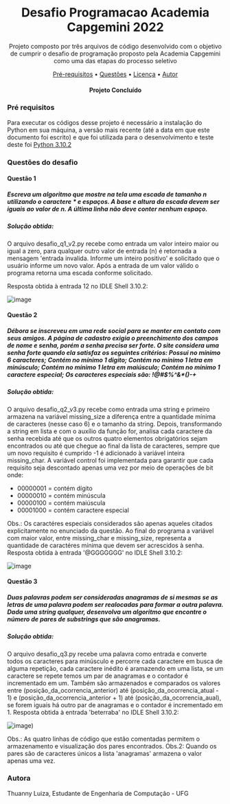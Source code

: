 <h1 align="center">Desafio Programacao Academia Capgemini 2022</h1>
<p align="center">Projeto composto por três arquivos de código desenvolvido com o objetivo de cumprir o desafio de programação proposto pela Academia Capgemini como uma das etapas do processo seletivo </p>
<p align="center">
 <a href="#Pré requisitos">Pré-requisitos</a> •
 <a href="#Questões do desafio">Questões</a> • 
 <a href="#licenc-a">Licença</a> • 
 <a href="#autor">Autor</a>
</p>
<h4 align="center"> 
	Projeto Concluído
</h4>

### Pré requisitos
Para executar os códigos desse projeto é necessário a instalação do Python em sua máquina, a versão mais recente (até a data em que este documento foi escrito) e que foi utilizada para o desenvolvimento e teste deste foi [Python 3.10.2](https://www.python.org/)

### Questões do desafio

#### Questão 1
##### Escreva um algoritmo que mostre na tela uma escada de tamanho n utilizando o caractere * e espaços. A base e altura da escada devem ser iguais ao valor de n. A última linha não deve conter nenhum espaço.
##### Solução obtida:
O arquivo desafio_q1_v2.py recebe como entrada um valor inteiro maior ou igual a zero, para qualquer outro valor de entrada (n) é retornada a mensagem 'entrada invalida. Informe um inteiro positivo' e solicitado que o usuário informe um novo valor. Após a entrada de um valor válido o programa retorna uma escada conforme solicitado.

Resposta obtida à entrada 12 no IDLE Shell 3.10.2:

![image](https://user-images.githubusercontent.com/16008722/154345021-10aeda60-78e6-4ea6-804d-5f2ab1f1443e.png)

#### Questão 2
##### Débora se inscreveu em uma rede social para se manter em contato com seus amigos. A página de cadastro exigia o preenchimento dos campos de nome e senha, porém a senha precisa ser forte. O site considera uma senha forte quando ela satisfaz os seguintes critérios: Possui no mínimo 6 caracteres; Contém no mínimo 1 digito; Contém no mínimo 1 letra em minúsculo; Contém no mínimo 1 letra em maiúsculo; Contém no mínimo 1 caractere especial; Os caracteres especiais são: !@#$%^&*()-+
##### Solução obtida:
O arquivo desafio_q2_v3.py recebe como entrada uma string e primeiro armazena na variável missing_size a diferença entre a quantidade mínima de caracteres (nesse caso 6) e o tamanho da string. Depois, transformando a string em lista e com o auxílio da função for, analisa cada caractere da senha recebida até que os outros quatro elementos obrigatórios sejam encontrados ou até que chegue ao final da lista de caracteres, sempre que um novo requisito é cumprido -1 é adicionado à variável inteira missing_char. A variável control foi implementada para garantir que cada requisito seja descontado apenas uma vez por meio de operações de bit onde: 
* 00000001 = contém dígito
* 00000010 = contém minúscula
* 00000100 = contém maiúscula
* 00001000 = contém caractere especial 

Obs.: Os caractéres especiais considerados são apenas aqueles citados explicitamente no enunciado da questão.
Ao final do programa a variável com maior valor, entre missing_char e missing_size, representa a quantidade de caractéres mínima que devem ser acrescidos à senha.
Resposta obtida à entrada '@GGGGGGG' no IDLE Shell 3.10.2:

![image](https://user-images.githubusercontent.com/16008722/154349622-ead16b18-2283-4c80-9005-a4d5a4237e80.png)


#### Questão 3
##### Duas palavras podem ser consideradas anagramas de si mesmas se as letras de uma palavra podem ser realocadas para formar a outra palavra. Dada uma string qualquer, desenvolva um algoritmo que encontre o número de pares de substrings que são anagramas.
##### Solução obtida:
O arquivo desafio_q3.py recebe uma palavra como entrada e converte todos os caracteres para minúsculo e percorre cada caractere em busca de alguma repetição, cada caractere inédito é aramazendo em uma lista, se um caractere se repete temos um par de anagramas e o contador é incrementado em um. Também são armazenados e comparados os valores entre (posição_da_ocorrencia_anterior) até (posição_da_ocorrencia_atual - 1) e (posição_da_ocorrencia_anterior + 1) até (posição_da_ocorrencia_aual), se forem iguais há outro par de anagramas e o contador é incrementado em 1.
Resposta obtida à entrada 'beterraba' no IDLE Shell 3.10.2:

![image)](https://user-images.githubusercontent.com/16008722/154352398-22e05c3f-da71-45bc-92eb-37993205a4f7.png)


Obs.: As quatro linhas de código que estão comentadas permitem o armazenamento e visualização dos pares encontrados.
Obs.2: Quando os pares são de caracteres únicos a lista 'anagramas' armazena o valor apenas uma vez. 

### Autora
Thuanny Luiza, Estudante de Engenharia de Computação - UFG
